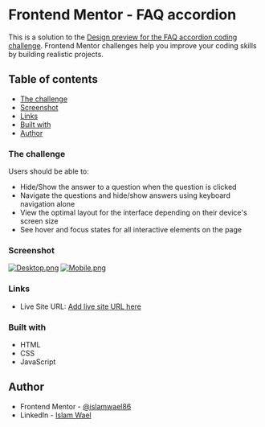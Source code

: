 # Frontend Mentor - FAQ accordion

This is a solution to the [Design preview for the FAQ accordion coding challenge](./design/desktop-preview.jpg). Frontend Mentor challenges help you improve your coding skills by building realistic projects. 

## Table of contents

  - [The challenge](#the-challenge)
  - [Screenshot](#screenshot)
  - [Links](#links)
  - [Built with](#built-with)
  - [Author](#author)

### The challenge

Users should be able to:

- Hide/Show the answer to a question when the question is clicked
- Navigate the questions and hide/show answers using keyboard navigation alone
- View the optimal layout for the interface depending on their device's screen size
- See hover and focus states for all interactive elements on the page

### Screenshot

[![Desktop.png](https://i.postimg.cc/0NdtwByR/Desktop.png)](https://postimg.cc/1gXcxMFJ)
[![Mobile.png](https://i.postimg.cc/VvcnWYGK/Mobile.png)](https://postimg.cc/LYNJHMMP)

### Links

- Live Site URL: [Add live site URL here](https://islamwael86.github.io/FAQ-accordion/)

### Built with

- HTML
- CSS
- JavaScript

## Author

- Frontend Mentor - [@islamwael86](https://www.frontendmentor.io/profile/islamwael86)
- LinkedIn - [Islam Wael](https://www.linkedin.com/in/islam-wael-808b50252/)
